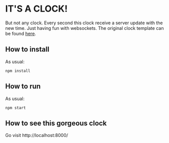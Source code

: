 # IT'S A CLOCK!

But not any clock. Every second this clock receive a server update with the new time.
Just having fun with websockets.
The original clock template can be found [here](https://codepen.io/MananTank/pen/bGdOedL).
## How to install
As usual:
```
npm install
```
## How to run
As usual:
```
npm start
```
## How to see this gorgeous clock
Go visit http://localhost:8000/